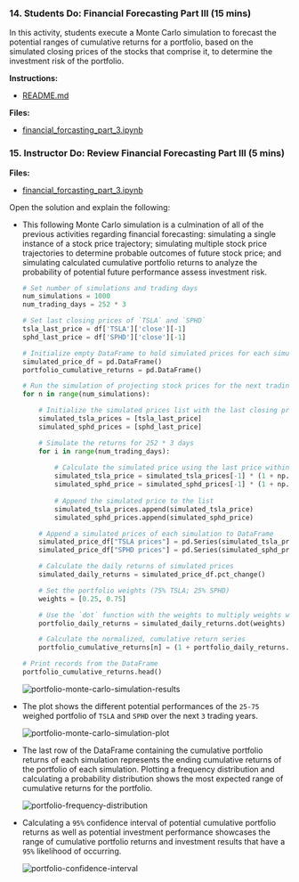 ### 14. Students Do: Financial Forecasting Part III (15 mins)

In this activity, students execute a Monte Carlo simulation to forecast the potential ranges of cumulative returns for a portfolio, based on the simulated closing prices of the stocks that comprise it, to determine the investment risk of the portfolio.

**Instructions:**

* [README.md](Activities/10-Stu_Portfolio_Forecasting/README.md)

**Files:**

* [financial_forcasting_part_3.ipynb](Activities/10-Stu_Portfolio_Forecasting/Unsolved/financial_forcasting_part_3.ipynb)

### 15. Instructor Do: Review Financial Forecasting Part III (5 mins)

**Files:**

* [financial_forcasting_part_3.ipynb](Activities/10-Stu_Portfolio_Forecasting/Solved/financial_forcasting_part_3.ipynb)

Open the solution and explain the following:

  * This following Monte Carlo simulation is a culmination of all of the previous activities regarding financial forecasting: simulating a single instance of a stock price trajectory; simulating multiple stock price trajectories to determine probable outcomes of future stock price; and simulating calculated cumulative portfolio returns to analyze the probability of potential future performance assess investment risk.

    ```python
    # Set number of simulations and trading days
    num_simulations = 1000
    num_trading_days = 252 * 3

    # Set last closing prices of `TSLA` and `SPHD`
    tsla_last_price = df['TSLA']['close'][-1]
    sphd_last_price = df['SPHD']['close'][-1]

    # Initialize empty DataFrame to hold simulated prices for each simulation
    simulated_price_df = pd.DataFrame()
    portfolio_cumulative_returns = pd.DataFrame()

    # Run the simulation of projecting stock prices for the next trading year, `1000` times
    for n in range(num_simulations):

        # Initialize the simulated prices list with the last closing price of `TSLA` and `SPHD`
        simulated_tsla_prices = [tsla_last_price]
        simulated_sphd_prices = [sphd_last_price]
    
        # Simulate the returns for 252 * 3 days
        for i in range(num_trading_days):
        
            # Calculate the simulated price using the last price within the list
            simulated_tsla_price = simulated_tsla_prices[-1] * (1 + np.random.normal(avg_daily_return_tsla, std_dev_daily_return_tsla))
            simulated_sphd_price = simulated_sphd_prices[-1] * (1 + np.random.normal(avg_daily_return_sphd, std_dev_daily_return_sphd))
        
            # Append the simulated price to the list
            simulated_tsla_prices.append(simulated_tsla_price)
            simulated_sphd_prices.append(simulated_sphd_price)
    
        # Append a simulated prices of each simulation to DataFrame
        simulated_price_df["TSLA prices"] = pd.Series(simulated_tsla_prices)
        simulated_price_df["SPHD prices"] = pd.Series(simulated_sphd_prices)
    
        # Calculate the daily returns of simulated prices
        simulated_daily_returns = simulated_price_df.pct_change()
    
        # Set the portfolio weights (75% TSLA; 25% SPHD)
        weights = [0.25, 0.75]

        # Use the `dot` function with the weights to multiply weights with each column's simulated daily returns
        portfolio_daily_returns = simulated_daily_returns.dot(weights)
    
        # Calculate the normalized, cumulative return series
        portfolio_cumulative_returns[n] = (1 + portfolio_daily_returns.fillna(0)).cumprod()

    # Print records from the DataFrame
    portfolio_cumulative_returns.head()
    ```

    ![portfolio-monte-carlo-simulation-results](Images/portfolio-monte-carlo-simulation-results.png)

  * The plot shows the different potential performances of the `25-75` weighed portfolio of `TSLA` and `SPHD` over the next `3` trading years.

    ![portfolio-monte-carlo-simulation-plot](Images/portfolio-monte-carlo-simulation-plot.png)

  * The last row of the DataFrame containing the cumulative portfolio returns of each simulation represents the ending cumulative returns of the portfolio of each simulation. Plotting a frequency distribution and calculating a probability distribution shows the most expected range of cumulative returns for the portfolio.

    ![portfolio-frequency-distribution](Images/portfolio-frequency-distribution.png) 

  * Calculating a `95%` confidence interval of potential cumulative portfolio returns as well as potential investment performance showcases the range of cumulative portfolio returns and investment results that have a `95%` likelihood of occurring.

    ![portfolio-confidence-interval](Images/portfolio-confidence-interval.png)